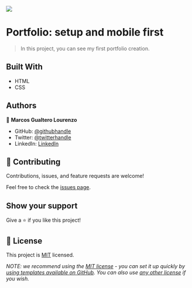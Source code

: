 ![](https://img.shields.io/badge/Microverse-blueviolet)

# Portfolio: setup and mobile first

> In this project, you can see my first portfolio creation.


## Built With

- HTML
- CSS

## Authors

👤 **Marcos Gualtero Lourenzo**

- GitHub: [@githubhandle](https://github.com/Goruchie)
- Twitter: [@twitterhandle](https://twitter.com/Goruchie2)
- LinkedIn: [LinkedIn](https://linkedin.com/in/marcos-gualtero-a2aa35246)


## 🤝 Contributing

Contributions, issues, and feature requests are welcome!

Feel free to check the [issues page](../../issues/).

## Show your support

Give a ⭐️ if you like this project!

## 📝 License

This project is [MIT](./LICENSE) licensed.

_NOTE: we recommend using the [MIT license](https://choosealicense.com/licenses/mit/) - you can set it up quickly by [using templates available on GitHub](https://docs.github.com/en/communities/setting-up-your-project-for-healthy-contributions/adding-a-license-to-a-repository). You can also use [any other license](https://choosealicense.com/licenses/) if you wish._

